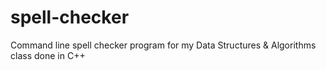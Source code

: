 # spell-checker
Command line spell checker program for my Data Structures &amp; Algorithms class done in C++
